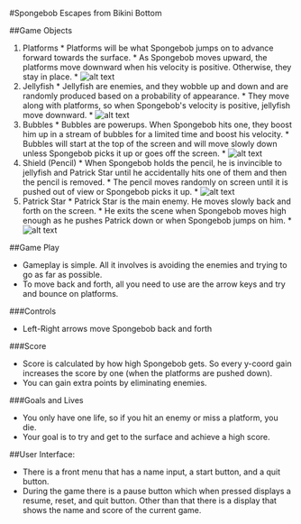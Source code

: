 #Spongebob Escapes from Bikini Bottom

##Game Objects
  1. Platforms
    * Platforms will be what Spongebob jumps on to advance forward towards the surface.
    * As Spongebob moves upward, the platforms move downward when his velocity is positive. Otherwise, they stay in place.
    * ![alt text](https://raw.github.com/usc-csci102-spring2013/game_rstack/master/PA5_Images/1-c-extended.png?login=ryancstack&token=9a85973499c4bf8095df4c40e359c8d7 "Spongebob")
  2. Jellyfish
    * Jellyfish are enemies, and they wobble up and down and are randomly produced based on a probability of appearance.
    * They move along with platforms, so when Spongebob's velocity is positive, jellyfish move downward.
    * ![alt text](https://raw.github.com/usc-csci102-spring2013/game_rstack/master/PA5_Images/5-a-squid.png?login=ryancstack&token=09cd49fa5fdd884b495a6a22beab56e6 "Jellyfish")
  3. Bubbles
    * Bubbles are powerups. When Spongebob hits one, they boost him up in a stream of bubbles for a limited time and boost his velocity.
    * Bubbles will start at the top of the screen and will move slowly down unless Spongebob picks it up or goes off the screen.
    * ![alt text](https://raw.github.com/usc-csci102-spring2013/game_rstack/master/PA5_Images/bubble2.png?login=ryancstack&token=fd37cd44da2e1579aaa4dc9dc1dc3075 "Bubble") 
  4. Shield (Pencil)
    * When Spongebob holds the pencil, he is invincible to jellyfish and Patrick Star until he accidentally hits one of them and then the pencil is removed.
    * The pencil moves randomly on screen until it is pushed out of view or Spongebob picks it up.
    * ![alt text](https://raw.github.com/usc-csci102-spring2013/game_rstack/master/PA5_Images/pencil.png?login=ryancstack&token=56c1698273608cefadd60355b6900631 "Pencil")
  5. Patrick Star
    * Patrick Star is the main enemy. He moves slowly back and forth on the screen.
    * He exits the scene when Spongebob moves high enough as he pushes Patrick down or when Spongebob jumps on him.
    * ![alt text](https://raw.github.com/usc-csci102-spring2013/game_rstack/master/PA5_Images/6-a-patrick.png?login=ryancstack&token=c5996542f25aee11253e2a6961fc3205 "Patrick")

##Game Play
  * Gameplay is simple. All it involves is avoiding the enemies and trying to go as far as possible.
  * To move back and forth, all you need to use are the arrow keys and try and bounce on platforms.

###Controls
  * Left-Right arrows move Spongebob back and forth

###Score
  * Score is calculated by how high Spongebob gets. So every y-coord gain increases the score by one (when the platforms are pushed down).
  * You can gain extra points by eliminating enemies.

###Goals and Lives
  * You only have one life, so if you hit an enemy or miss a platform, you die.
  * Your goal is to try and get to the surface and achieve a high score.

##User Interface:
  * There is a front menu that has a name input, a start button, and a quit button.
  * During the game there is a pause button which when pressed displays a resume, reset, and quit button. Other than that there is a display that shows the name and score of the current game.


